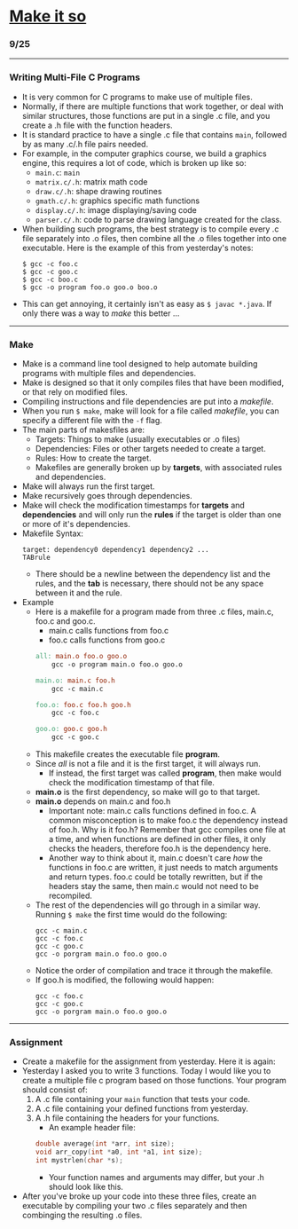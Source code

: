 # [Make it so](https://www.youtube.com/watch?v=FaLyasJPyUU)
### 9/25
---

### Writing Multi-File C Programs
 * It is very common for C programs to make use of multiple files.
 * Normally, if there are multiple functions that work together, or deal with similar structures, those functions are put in a single .c file, and you create a .h file with the function headers.
 * It is standard practice to have a single .c file that contains `main`, followed by as many .c/.h file pairs needed.
 * For example, in the computer graphics course, we build a graphics engine, this requires a lot of code, which is broken up like so:
   * `main.c`: `main`
   * `matrix.c/.h`: matrix math code
   * `draw.c/.h`: shape drawing routines
   * `gmath.c/.h`: graphics specific math functions
   * `display.c/.h`: image displaying/saving code
   * `parser.c/.h`: code to parse drawing language created for the class.
 * When building such programs, the best strategy is to compile every .c file separately into .o files, then combine all the .o files together into one executable. Here is the example of this from yesterday's notes:
     ```
     $ gcc -c foo.c
     $ gcc -c goo.c
     $ gcc -c boo.c
     $ gcc -o program foo.o goo.o boo.o
     ```
 * This can get annoying, it certainly isn't as easy as `$ javac *.java`. If only there was a way to _make_ this better ...
---

### Make
 * Make is a command line tool designed to help automate building programs with multiple files and dependencies.
  * Make is designed so that it only compiles files that have been modified, or that rely on modified files.
 * Compiling instructions and file dependencies are put into a _makefile_.
 * When you run `$ make`, make will look for a file called _makefile_, you can specify a different file with the `-f` flag.
 * The main parts of makesfiles are:
   * Targets: Things to make (usually executables or .o files)
   * Dependencies: Files or other targets needed to create a target.
   * Rules: How to create the target.
   * Makefiles are generally broken up by __targets__, with associated rules and dependencies.
 * Make will always run the first target.
 * Make recursively goes through dependencies.
 * Make will check the modification timestamps for __targets__ and __dependencies__ and will only run the __rules__ if the target is older than one or more of it's dependencies.
 * Makefile Syntax:
   ```
   target: dependency0 dependency1 dependency2 ...
   TABrule
   ```
   * There should be a newline between the dependency list and the rules, and the __tab__ is necessary, there should not be any space between it and the rule.
 * Example
   * Here is a makefile for a program made from three .c files, main.c, foo.c and goo.c.
     * main.c calls functions from foo.c
     * foo.c calls functions from goo.c
     ```Makefile
     all: main.o foo.o goo.o
         gcc -o program main.o foo.o goo.o

     main.o: main.c foo.h
         gcc -c main.c

     foo.o: foo.c foo.h goo.h
         gcc -c foo.c

     goo.o: goo.c goo.h
         gcc -c goo.c
     ```
   * This makefile creates the executable file __program__.
   * Since _all_ is not a file and it is the first target, it will always run.
     * If instead, the first target was called __program__, then make would check the modification timestamp of that file.
   * __main.o__ is the first dependency, so make will go to that target.
   * __main.o__ depends on main.c and foo.h
     * Important note: main.c calls functions defined in foo.c. A common misconception is to make foo.c the dependency instead of foo.h. Why is it foo.h? Remember that gcc compiles one file at a time, and when functions are defined in other files, it only checks the headers, therefore foo.h is the dependency here.
     * Another way to think about it, main.c doesn't care _how_ the functions in foo.c are written, it just needs to match arguments and return types. foo.c could be totally rewritten, but if the headers stay the same, then main.c would not need to be recompiled.
   * The rest of the dependencies will go through in a similar way. Running `$ make` the first time would do the following:
     ```
     gcc -c main.c
     gcc -c foo.c
     gcc -c goo.c
     gcc -o porgram main.o foo.o goo.o
     ```
   * Notice the order of compilation and trace it through the makefile.
   * If goo.h is modified, the following would happen:
     ```
     gcc -c foo.c
     gcc -c goo.c
     gcc -o porgram main.o foo.o goo.o
     ```
---

### Assignment
 * Create a makefile for the assignment from yesterday. Here it is again:
 * Yesterday I asked you to write 3 functions. Today I would like you to create a multiple file c program based on those functions. Your program should consist of:
   1. A .c file containing your `main` function that tests your code.
   2. A .c file containing your defined functions from yesterday.
   3. A .h file containing the headers for your functions.
      * An example header file:
      ```C
      double average(int *arr, int size);
      void arr_copy(int *a0, int *a1, int size);
      int mystrlen(char *s);
      ```
      * Your function names and arguments may differ, but your .h should look like this.
 * After you've broke up your code into these three files, create an executable by compiling your two .c files separately and then combinging the resulting .o files.
